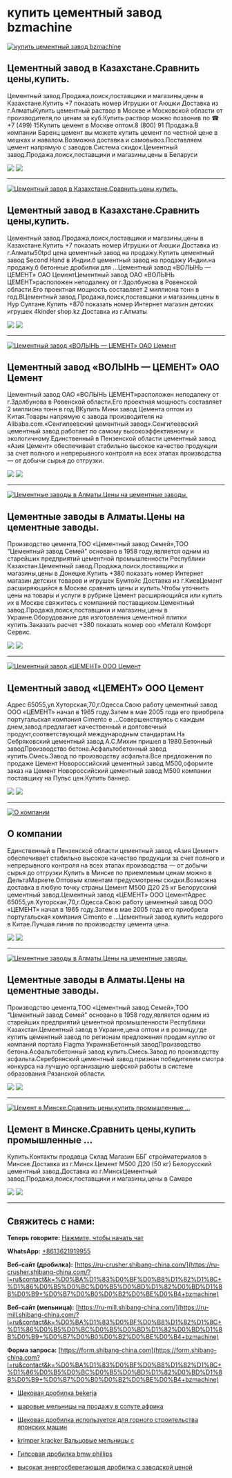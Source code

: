 # купить цементный завод bzmachine

<a href="https://swt.shibang-china.com/?l=ru&img&k=%D0%BA%D1%83%D0%BF%D0%B8%D1%82%D1%8C+%D1%86%D0%B5%D0%BC%D0%B5%D0%BD%D1%82%D0%BD%D1%8B%D0%B9+%D0%B7%D0%B0%D0%B2%D0%BE%D0%B4+bzmachine" target="_blank">![купить цементный завод bzmachine](http://static.shibang-china.com/all-800x300/1134.jpg)</a>

## Цементный завод в Казахстане.Сравнить цены,купить.
Цементный завод.Продажа,поиск,поставщики и магазины,цены в Казахстане.Купить +7 показать номер Игрушки от Аюшки Доставка из г.АлматыКупить цементный раствор в Москве и Московской области от производителя,по ценам за куб.Купить раствор можно позвонив по ☎ +7 (499) 15Купить цемент в Москве оптом.8 (800) 91 Продажа.В компании Баренц цемент вы можете купить цемент по честной цене в мешках и навалом.Возможна доставка и самовывоз.Поставляем цемент напрямую с заводов.Система скидок.Цементный завод.Продажа,поиск,поставщики и магазины,цены в Беларуси


<a href="https://whatsapp.shibangsoft.com/WhatsApp.php" target="_blank" title="WhatsApp">![](http://static.shibang-china.com/icon/whatsapp.png)</a> <a href="https://swt.shibang-china.com/?l=ru&icon&k=%D0%BA%D1%83%D0%BF%D0%B8%D1%82%D1%8C+%D1%86%D0%B5%D0%BC%D0%B5%D0%BD%D1%82%D0%BD%D1%8B%D0%B9+%D0%B7%D0%B0%D0%B2%D0%BE%D0%B4+bzmachine" target="_blank">![](http://static.shibang-china.com/icon/chat-ru.png)</a>

---

<a href="https://swt.shibang-china.com/?l=ru&img&k=%D0%BA%D1%83%D0%BF%D0%B8%D1%82%D1%8C+%D1%86%D0%B5%D0%BC%D0%B5%D0%BD%D1%82%D0%BD%D1%8B%D0%B9+%D0%B7%D0%B0%D0%B2%D0%BE%D0%B4+bzmachine" target="_blank">![Цементный завод в Казахстане.Сравнить цены,купить.](http://static.shibang-china.com/all-800x300/383.jpg)</a>

## Цементный завод в Казахстане.Сравнить цены,купить.
Цементный завод.Продажа,поиск,поставщики и магазины,цены в Казахстане.Купить +7 показать номер Игрушки от Аюшки Доставка из г.Алматы50tpd цена цементный завод на продажу.Купить цементный завод Second Hand в Индии.б цементный завод на продажу Индии.на продажу.б бетонные дробилки для …Цементный завод &#171;ВОЛЫНЬ — ЦЕМЕНТ&#187; ОАО ЦементЦементный завод ОАО &#171;ВОЛЫНЬ ЦЕМЕНТ&#187;расположен неподалеку от г.Здолбунова в Ровенской области.Его проектная мощность составляет 2 миллиона тонн в год.ВЦементный завод.Продажа,поиск,поставщики и магазины,цены в Нур Султане.Купить +870 показать номер Интернет магазин детских игрушек 4kinder shop.kz Доставка из г.Алматы


<a href="https://whatsapp.shibangsoft.com/WhatsApp.php" target="_blank" title="WhatsApp">![](http://static.shibang-china.com/icon/whatsapp.png)</a> <a href="https://swt.shibang-china.com/?l=ru&icon&k=%D0%BA%D1%83%D0%BF%D0%B8%D1%82%D1%8C+%D1%86%D0%B5%D0%BC%D0%B5%D0%BD%D1%82%D0%BD%D1%8B%D0%B9+%D0%B7%D0%B0%D0%B2%D0%BE%D0%B4+bzmachine" target="_blank">![](http://static.shibang-china.com/icon/chat-ru.png)</a>

---

<a href="https://swt.shibang-china.com/?l=ru&img&k=%D0%BA%D1%83%D0%BF%D0%B8%D1%82%D1%8C+%D1%86%D0%B5%D0%BC%D0%B5%D0%BD%D1%82%D0%BD%D1%8B%D0%B9+%D0%B7%D0%B0%D0%B2%D0%BE%D0%B4+bzmachine" target="_blank">![Цементный завод &#171;ВОЛЫНЬ — ЦЕМЕНТ&#187; ОАО Цемент](http://static.shibang-china.com/all-800x300/454.jpg)</a>

## Цементный завод &#171;ВОЛЫНЬ — ЦЕМЕНТ&#187; ОАО Цемент
Цементный завод ОАО &#171;ВОЛЫНЬ ЦЕМЕНТ&#187;расположен неподалеку от г.Здолбунова в Ровенской области.Его проектная мощность составляет 2 миллиона тонн в год.ВКупить Мини завод Цемента оптом из Китая.Товары напрямую с завода производителя на Alibaba.com.&#171;Сенгилеевский цементный завод&#187;.Сенгилеевский цементный завод работает по самому высокоэффективному и экологичному.Единственный в Пензенской области цементный завод &#171;Азия Цемент&#187; обеспечивает стабильно высокое качество продукции за счет полного и непрерывного контроля на всех этапах производства — от добычи сырья до отгрузки.


<a href="https://whatsapp.shibangsoft.com/WhatsApp.php" target="_blank" title="WhatsApp">![](http://static.shibang-china.com/icon/whatsapp.png)</a> <a href="https://swt.shibang-china.com/?l=ru&icon&k=%D0%BA%D1%83%D0%BF%D0%B8%D1%82%D1%8C+%D1%86%D0%B5%D0%BC%D0%B5%D0%BD%D1%82%D0%BD%D1%8B%D0%B9+%D0%B7%D0%B0%D0%B2%D0%BE%D0%B4+bzmachine" target="_blank">![](http://static.shibang-china.com/icon/chat-ru.png)</a>

---

<a href="https://swt.shibang-china.com/?l=ru&img&k=%D0%BA%D1%83%D0%BF%D0%B8%D1%82%D1%8C+%D1%86%D0%B5%D0%BC%D0%B5%D0%BD%D1%82%D0%BD%D1%8B%D0%B9+%D0%B7%D0%B0%D0%B2%D0%BE%D0%B4+bzmachine" target="_blank">![Цементные заводы в Алматы.Цены на цементные заводы.](http://static.shibang-china.com/all-800x300/942.jpg)</a>

## Цементные заводы в Алматы.Цены на цементные заводы.
Производство цемента,ТОО &#171;Цементный завод Семей&#187;,ТОО &quot;Цементный завод Семей&quot; основано в 1958 году,является одним из старейших предприятий цементной промышленности Республики Казахстан.Цементный завод.Продажа,поиск,поставщики и магазины,цены в Донецке.Купить +380 показать номер Интернет магазин детских товаров и игрушек Бумтойс Доставка из г.КиевЦемент расширяющийся в Москве сравнить цены и купить.Чтобы уточнить цены на товары и услуги в рубрике Цемент расширяющийся или купить их в Москве свяжитесь с компанией поставщиком.Цементный завод.Продажа,поиск,поставщики и магазины,цены в Украине.Оборудование для изготовления цементной плитки купить.Заказать расчет +380 показать номер ooo &#171;Металл Комфорт Сервис.


<a href="https://whatsapp.shibangsoft.com/WhatsApp.php" target="_blank" title="WhatsApp">![](http://static.shibang-china.com/icon/whatsapp.png)</a> <a href="https://swt.shibang-china.com/?l=ru&icon&k=%D0%BA%D1%83%D0%BF%D0%B8%D1%82%D1%8C+%D1%86%D0%B5%D0%BC%D0%B5%D0%BD%D1%82%D0%BD%D1%8B%D0%B9+%D0%B7%D0%B0%D0%B2%D0%BE%D0%B4+bzmachine" target="_blank">![](http://static.shibang-china.com/icon/chat-ru.png)</a>

---

<a href="https://swt.shibang-china.com/?l=ru&img&k=%D0%BA%D1%83%D0%BF%D0%B8%D1%82%D1%8C+%D1%86%D0%B5%D0%BC%D0%B5%D0%BD%D1%82%D0%BD%D1%8B%D0%B9+%D0%B7%D0%B0%D0%B2%D0%BE%D0%B4+bzmachine" target="_blank">![Цементный завод &#171;ЦЕМЕНТ&#187; ООО Цемент](http://static.shibang-china.com/all-800x300/132.jpg)</a>

## Цементный завод &#171;ЦЕМЕНТ&#187; ООО Цемент
Адрес 65055,ул.Хуторская,70,г.Одесса.Свою работу цементный завод ООО &#171;ЦЕМЕНТ&#187; начал в 1965 году.Затем в мае 2005 года его приобрела португальская компания Cimento e …Совершенствуясь с каждым днем,завод предлагает качественный и долговечный продукт,соответствующий международным стандартам.На Себряковский цементный завод А.С.Михин пришел в 1980.Бетонный заводПроизводство бетона.Асфальтобетонный завод купить.Смесь.Завод по производству асфальта.Все предложения по продаже Цемент Новороссийский цементный завод М500,оформите заказ на Цемент Новороссийский цементный завод М500 компании поставщику на Пульс цен.Купить баннер.


<a href="https://whatsapp.shibangsoft.com/WhatsApp.php" target="_blank" title="WhatsApp">![](http://static.shibang-china.com/icon/whatsapp.png)</a> <a href="https://swt.shibang-china.com/?l=ru&icon&k=%D0%BA%D1%83%D0%BF%D0%B8%D1%82%D1%8C+%D1%86%D0%B5%D0%BC%D0%B5%D0%BD%D1%82%D0%BD%D1%8B%D0%B9+%D0%B7%D0%B0%D0%B2%D0%BE%D0%B4+bzmachine" target="_blank">![](http://static.shibang-china.com/icon/chat-ru.png)</a>

---

<a href="https://swt.shibang-china.com/?l=ru&img&k=%D0%BA%D1%83%D0%BF%D0%B8%D1%82%D1%8C+%D1%86%D0%B5%D0%BC%D0%B5%D0%BD%D1%82%D0%BD%D1%8B%D0%B9+%D0%B7%D0%B0%D0%B2%D0%BE%D0%B4+bzmachine" target="_blank">![О компании](http://static.shibang-china.com/all-800x300/755.jpg)</a>

## О компании
Единственный в Пензенской области цементный завод &#171;Азия Цемент&#187; обеспечивает стабильно высокое качество продукции за счет полного и непрерывного контроля на всех этапах производства — от добычи сырья до отгрузки.Купить в Минске по приемлемым ценам можно в ДельтаМаркете.Оптовым клиентам предусмотрены скидки.Возможна доставка в любую точку страны.Цемент М500 Д20 25 кг Белорусский цементный завод.Цементный завод &#171;ЦЕМЕНТ&#187; ООО ЦементАдрес 65055,ул.Хуторская,70,г.Одесса.Свою работу цементный завод ООО &#171;ЦЕМЕНТ&#187; начал в 1965 году.Затем в мае 2005 года его приобрела португальская компания Cimento e …Цементный завод купить недорого в Китае.Лучшая линия по производству цемента цена.


<a href="https://whatsapp.shibangsoft.com/WhatsApp.php" target="_blank" title="WhatsApp">![](http://static.shibang-china.com/icon/whatsapp.png)</a> <a href="https://swt.shibang-china.com/?l=ru&icon&k=%D0%BA%D1%83%D0%BF%D0%B8%D1%82%D1%8C+%D1%86%D0%B5%D0%BC%D0%B5%D0%BD%D1%82%D0%BD%D1%8B%D0%B9+%D0%B7%D0%B0%D0%B2%D0%BE%D0%B4+bzmachine" target="_blank">![](http://static.shibang-china.com/icon/chat-ru.png)</a>

---

<a href="https://swt.shibang-china.com/?l=ru&img&k=%D0%BA%D1%83%D0%BF%D0%B8%D1%82%D1%8C+%D1%86%D0%B5%D0%BC%D0%B5%D0%BD%D1%82%D0%BD%D1%8B%D0%B9+%D0%B7%D0%B0%D0%B2%D0%BE%D0%B4+bzmachine" target="_blank">![Цементные заводы в Алматы.Цены на цементные заводы.](http://static.shibang-china.com/all-800x300/181.jpg)</a>

## Цементные заводы в Алматы.Цены на цементные заводы.
Производство цемента,ТОО &#171;Цементный завод Семей&#187;,ТОО &quot;Цементный завод Семей&quot; основано в 1958 году,является одним из старейших предприятий цементной промышленности Республики Казахстан.Цементный завод в Украине,цена оптом и в розницу,где купить цементный завод по регионам предложения продам куплю от компаний портала Flagma УкраинаБетонный заводПроизводство бетона.Асфальтобетонный завод купить.Смесь.Завод по производству асфальта.Серебрянский цементный завод признан победителем смотра конкурса на лучшую организацию шефской работы в системе образования Рязанской области.


<a href="https://whatsapp.shibangsoft.com/WhatsApp.php" target="_blank" title="WhatsApp">![](http://static.shibang-china.com/icon/whatsapp.png)</a> <a href="https://swt.shibang-china.com/?l=ru&icon&k=%D0%BA%D1%83%D0%BF%D0%B8%D1%82%D1%8C+%D1%86%D0%B5%D0%BC%D0%B5%D0%BD%D1%82%D0%BD%D1%8B%D0%B9+%D0%B7%D0%B0%D0%B2%D0%BE%D0%B4+bzmachine" target="_blank">![](http://static.shibang-china.com/icon/chat-ru.png)</a>

---

<a href="https://swt.shibang-china.com/?l=ru&img&k=%D0%BA%D1%83%D0%BF%D0%B8%D1%82%D1%8C+%D1%86%D0%B5%D0%BC%D0%B5%D0%BD%D1%82%D0%BD%D1%8B%D0%B9+%D0%B7%D0%B0%D0%B2%D0%BE%D0%B4+bzmachine" target="_blank">![Цемент в Минске.Сравнить цены,купить промышленные …](http://static.shibang-china.com/all-800x300/1045.jpg)</a>

## Цемент в Минске.Сравнить цены,купить промышленные …
Купить.Контакты продавца Склад Магазин ББГ стройматериалов в Минске.Доставка из г.Минск.Цемент М500 Д20 (50 кг) Белорусский цементный завод.Доставка из г.МинскЦементный завод.Продажа,поиск,поставщики и магазины,цены в Самаре

<a href="https://whatsapp.shibangsoft.com/WhatsApp.php" target="_blank" title="WhatsApp">![](http://static.shibang-china.com/icon/whatsapp.png)</a> <a href="https://swt.shibang-china.com/?l=ru&icon&k=%D0%BA%D1%83%D0%BF%D0%B8%D1%82%D1%8C+%D1%86%D0%B5%D0%BC%D0%B5%D0%BD%D1%82%D0%BD%D1%8B%D0%B9+%D0%B7%D0%B0%D0%B2%D0%BE%D0%B4+bzmachine" target="_blank">![](http://static.shibang-china.com/icon/chat-ru.png)</a>

---
## Свяжитесь с нами:

**Теперь говорите:** [Нажмите, чтобы начать чат](https://swt.shibang-china.com?l=ru&contact&k=%D0%BA%D1%83%D0%BF%D0%B8%D1%82%D1%8C+%D1%86%D0%B5%D0%BC%D0%B5%D0%BD%D1%82%D0%BD%D1%8B%D0%B9+%D0%B7%D0%B0%D0%B2%D0%BE%D0%B4+bzmachine)

**WhatsApp:**  [+8613621919955](https://whatsapp.shibangsoft.com/WhatsApp.php)

**Веб-сайт (дробилка):** [https://ru-crusher.shibang-china.com/](https://ru-crusher.shibang-china.com/?l=ru&contact&k=%D0%BA%D1%83%D0%BF%D0%B8%D1%82%D1%8C+%D1%86%D0%B5%D0%BC%D0%B5%D0%BD%D1%82%D0%BD%D1%8B%D0%B9+%D0%B7%D0%B0%D0%B2%D0%BE%D0%B4+bzmachine)

**Веб-сайт (мельница):** [https://ru-mill.shibang-china.com/](https://ru-mill.shibang-china.com/?l=ru&contact&k=%D0%BA%D1%83%D0%BF%D0%B8%D1%82%D1%8C+%D1%86%D0%B5%D0%BC%D0%B5%D0%BD%D1%82%D0%BD%D1%8B%D0%B9+%D0%B7%D0%B0%D0%B2%D0%BE%D0%B4+bzmachine)

**Форма запроса:** [https://form.shibang-china.com](https://form.shibang-china.com?l=ru&contact&k=%D0%BA%D1%83%D0%BF%D0%B8%D1%82%D1%8C+%D1%86%D0%B5%D0%BC%D0%B5%D0%BD%D1%82%D0%BD%D1%8B%D0%B9+%D0%B7%D0%B0%D0%B2%D0%BE%D0%B4+bzmachine)

* [Щековая дробилка bekerja](../125/%D0%A9%D0%B5%D0%BA%D0%BE%D0%B2%D0%B0%D1%8F%20%D0%B4%D1%80%D0%BE%D0%B1%D0%B8%D0%BB%D0%BA%D0%B0%20bekerja.md)

* [шаровые мельницы на продажу в сопуте африка](../122/%D1%88%D0%B0%D1%80%D0%BE%D0%B2%D1%8B%D0%B5%20%D0%BC%D0%B5%D0%BB%D1%8C%D0%BD%D0%B8%D1%86%D1%8B%20%D0%BD%D0%B0%20%D0%BF%D1%80%D0%BE%D0%B4%D0%B0%D0%B6%D1%83%20%D0%B2%20%D1%81%D0%BE%D0%BF%D1%83%D1%82%D0%B5%20%D0%B0%D1%84%D1%80%D0%B8%D0%BA%D0%B0.md)

* [Щековая дробилка используется для горного строительства японских машин](../124/%D0%A9%D0%B5%D0%BA%D0%BE%D0%B2%D0%B0%D1%8F%20%D0%B4%D1%80%D0%BE%D0%B1%D0%B8%D0%BB%D0%BA%D0%B0%20%D0%B8%D1%81%D0%BF%D0%BE%D0%BB%D1%8C%D0%B7%D1%83%D0%B5%D1%82%D1%81%D1%8F%20%D0%B4%D0%BB%D1%8F%20%D0%B3%D0%BE%D1%80%D0%BD%D0%BE%D0%B3%D0%BE%20%D1%81%D1%82%D1%80%D0%BE%D0%B8%D1%82%D0%B5%D0%BB%D1%8C%D1%81%D1%82%D0%B2%D0%B0%20%D1%8F%D0%BF%D0%BE%D0%BD%D1%81%D0%BA%D0%B8%D1%85%20%D0%BC%D0%B0%D1%88%D0%B8%D0%BD.md)

* [krimper kracker Вальцовые мельницы с](../121/krimper%20kracker%20%D0%92%D0%B0%D0%BB%D1%8C%D1%86%D0%BE%D0%B2%D1%8B%D0%B5%20%D0%BC%D0%B5%D0%BB%D1%8C%D0%BD%D0%B8%D1%86%D1%8B%20%D1%81.md)

* [Гипсовая дробилка bmw phillips](../122/%D0%93%D0%B8%D0%BF%D1%81%D0%BE%D0%B2%D0%B0%D1%8F%20%D0%B4%D1%80%D0%BE%D0%B1%D0%B8%D0%BB%D0%BA%D0%B0%20bmw%20phillips.md)

* [высокая энергосберегающая дробилка с заводской ценой](../124/%D0%B2%D1%8B%D1%81%D0%BE%D0%BA%D0%B0%D1%8F%20%D1%8D%D0%BD%D0%B5%D1%80%D0%B3%D0%BE%D1%81%D0%B1%D0%B5%D1%80%D0%B5%D0%B3%D0%B0%D1%8E%D1%89%D0%B0%D1%8F%20%D0%B4%D1%80%D0%BE%D0%B1%D0%B8%D0%BB%D0%BA%D0%B0%20%D1%81%20%D0%B7%D0%B0%D0%B2%D0%BE%D0%B4%D1%81%D0%BA%D0%BE%D0%B9%20%D1%86%D0%B5%D0%BD%D0%BE%D0%B9.md)